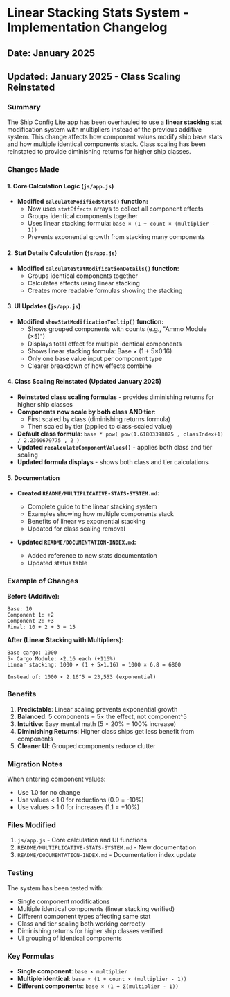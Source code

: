 # Linear Stacking Stats System - Implementation Changelog

## Date: January 2025
## Updated: January 2025 - Class Scaling Reinstated

### Summary
The Ship Config Lite app has been overhauled to use a **linear stacking** stat modification system with multipliers instead of the previous additive system. This change affects how component values modify ship base stats and how multiple identical components stack. Class scaling has been reinstated to provide diminishing returns for higher ship classes.

### Changes Made

#### 1. Core Calculation Logic (`js/app.js`)
- **Modified `calculateModifiedStats()` function:**
  - Now uses `statEffects` arrays to collect all component effects
  - Groups identical components together
  - Uses linear stacking formula: `base × (1 + count × (multiplier - 1))`
  - Prevents exponential growth from stacking many components

#### 2. Stat Details Calculation (`js/app.js`)
- **Modified `calculateStatModificationDetails()` function:**
  - Groups identical components together
  - Calculates effects using linear stacking
  - Creates more readable formulas showing the stacking

#### 3. UI Updates (`js/app.js`)
- **Modified `showStatModificationTooltip()` function:**
  - Shows grouped components with counts (e.g., "Ammo Module (×5)")
  - Displays total effect for multiple identical components
  - Shows linear stacking formula: Base × (1 + 5×0.16)
  - Only one base value input per component type
  - Clearer breakdown of how effects combine

#### 4. Class Scaling Reinstated (Updated January 2025)
- **Reinstated class scaling formulas** - provides diminishing returns for higher ship classes
- **Components now scale by both class AND tier**:
  - First scaled by class (diminishing returns formula)
  - Then scaled by tier (applied to class-scaled value)
- **Default class formula**: `base * pow( pow(1.61803398875 , classIndex+1) / 2.2360679775 , 2 )`
- **Updated `recalculateComponentValues()`** - applies both class and tier scaling
- **Updated formula displays** - shows both class and tier calculations

#### 5. Documentation
- **Created `README/MULTIPLICATIVE-STATS-SYSTEM.md`:**
  - Complete guide to the linear stacking system
  - Examples showing how multiple components stack
  - Benefits of linear vs exponential stacking
  - Updated for class scaling removal

- **Updated `README/DOCUMENTATION-INDEX.md`:**
  - Added reference to new stats documentation
  - Updated status table

### Example of Changes

**Before (Additive):**
```
Base: 10
Component 1: +2
Component 2: +3
Final: 10 + 2 + 3 = 15
```

**After (Linear Stacking with Multipliers):**
```
Base cargo: 1000
5× Cargo Module: ×2.16 each (+116%)
Linear stacking: 1000 × (1 + 5×1.16) = 1000 × 6.8 = 6800

Instead of: 1000 × 2.16^5 = 23,553 (exponential)
```

### Benefits
1. **Predictable**: Linear scaling prevents exponential growth
2. **Balanced**: 5 components = 5× the effect, not component^5
3. **Intuitive**: Easy mental math (5 × 20% = 100% increase)
4. **Diminishing Returns**: Higher class ships get less benefit from components
5. **Cleaner UI**: Grouped components reduce clutter

### Migration Notes
When entering component values:
- Use 1.0 for no change
- Use values < 1.0 for reductions (0.9 = -10%)
- Use values > 1.0 for increases (1.1 = +10%)

### Files Modified
1. `js/app.js` - Core calculation and UI functions
2. `README/MULTIPLICATIVE-STATS-SYSTEM.md` - New documentation
3. `README/DOCUMENTATION-INDEX.md` - Documentation index update

### Testing
The system has been tested with:
- Single component modifications
- Multiple identical components (linear stacking verified)
- Different component types affecting same stat
- Class and tier scaling both working correctly
- Diminishing returns for higher ship classes verified
- UI grouping of identical components

### Key Formulas
- **Single component**: `base × multiplier`
- **Multiple identical**: `base × (1 + count × (multiplier - 1))`
- **Different components**: `base × (1 + Σ(multiplier - 1))` 